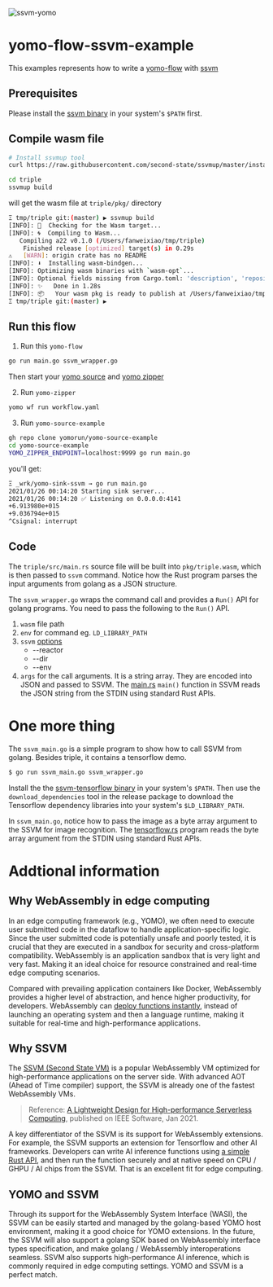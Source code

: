 ![ssvm-yomo](https://raw.githubusercontent.com/yomorun/yomo-flow-ssvm-example/main/yomo-ssvm-2.png)

# yomo-flow-ssvm-example

This examples represents how to write a [yomo-flow](https://yomo.run/flow) with [ssvm](https://www.secondstate.io/ssvm)

## Prerequisites

Please install the [ssvm binary](https://github.com/second-state/SSVM/releases/tag/0.7.3) in your system's `$PATH` first.

## Compile wasm file

```bash
# Install ssvmup tool
curl https://raw.githubusercontent.com/second-state/ssvmup/master/installer/init.sh -sSf | sh

cd triple
ssvmup build
```

will get the wasm file at `triple/pkg/` directory

```bash
Ξ tmp/triple git:(master) ▶ ssvmup build
[INFO]: 🎯  Checking for the Wasm target...
[INFO]: 🌀  Compiling to Wasm...
   Compiling a22 v0.1.0 (/Users/fanweixiao/tmp/triple)
    Finished release [optimized] target(s) in 0.29s
⚠️   [WARN]: origin crate has no README
[INFO]: ⬇️  Installing wasm-bindgen...
[INFO]: Optimizing wasm binaries with `wasm-opt`...
[INFO]: Optional fields missing from Cargo.toml: 'description', 'repository', and 'license'. These are not necessary, but recommended
[INFO]: ✨   Done in 1.28s
[INFO]: 📦   Your wasm pkg is ready to publish at /Users/fanweixiao/tmp/triple/pkg.
Ξ tmp/triple git:(master) ▶
```

## Run this flow

1. Run this `yomo-flow`

```bash
go run main.go ssvm_wrapper.go
```

Then start your [yomo source](https://yomo.run/source) and [yomo zipper](https://yomo.run/zipper)

2. Run `yomo-zipper`

```bash
yomo wf run workflow.yaml
```

3. Run `yomo-source-example`

```bash
gh repo clone yomorun/yomo-source-example
cd yomo-source-example
YOMO_ZIPPER_ENDPOINT=localhost:9999 go run main.go
```

you'll get: 

```bash
Ξ _wrk/yomo-sink-ssvm → go run main.go
2021/01/26 00:14:20 Starting sink server...
2021/01/26 00:14:20 ✅ Listening on 0.0.0.0:4141
+6.913980e+015
+9.036794e+015
^Csignal: interrupt
```

## Code

The `triple/src/main.rs` source file will be built into `pkg/triple.wasm`, which is then passed to `ssvm` command. Notice how the Rust program parses the input arguments from golang as a JSON structure.

The `ssvm_wrapper.go` wraps the command call and provides a `Run()` API for golang programs. You need to pass the following to the `Run()` API.

1. `wasm` file path
2. `env` for command eg. `LD_LIBRARY_PATH`
3. `ssvm` [options](https://github.com/second-state/ssvm#run-ssvm-ssvm-with-general-wasm-runtime)
   * --reactor
   * --dir
   * --env
4. `args` for the call arguments. It is a string array. They are encoded into JSON and passed to SSVM. The [main.rs](https://github.com/second-state/yomo-flow-ssvm-example/blob/ssvm/triple/src/main.rs) `main()` function in SSVM reads the JSON string from the STDIN using standard Rust APIs.


# One more thing

The `ssvm_main.go` is a simple program to show how to call SSVM from golang. Besides triple, it contains a tensorflow demo.

```bash
$ go run ssvm_main.go ssvm_wrapper.go
```

Install the the [ssvm-tensorflow binary](https://github.com/second-state/ssvm-tensorflow/releases/tag/0.7.2) in your system's `$PATH`. Then use the `download_dependencies` tool in the release package to download the Tensorflow dependency libraries into your system's `$LD_LIBRARY_PATH`.

In `ssvm_main.go`, notice how to pass the image as a byte array argument to the SSVM for image recognition. The [tensorflow.rs](https://github.com/second-state/yomo-flow-ssvm-example/blob/ssvm/triple/src/tensorflow.rs) program reads the byte array argument from the STDIN using standard Rust APIs.

# Addtional information

## Why WebAssembly in edge computing
In an edge computing framework (e.g., YOMO), we often need to execute user submitted code in the dataflow to handle application-specific logic. Since the user submitted code is potentially unsafe and poorly tested, it is crucial that they are executed in a sandbox for security and cross-platform compatibility. WebAssembly is an application sandbox that is very light and very fast. Making it an ideal choice for resource constrained and real-time edge computing scenarios.

Compared with prevailing application containers like Docker, WebAssembly provides a higher level of abstraction, and hence higher productivity, for developers. WebAssembly can [deploy functions instantly](https://www.secondstate.io/articles/getting-started-with-rust-function/), instead of launching an operating system and then a language runtime, making it suitable for real-time and high-performance applications.

## Why SSVM

The [SSVM (Second State VM)](https://github.com/second-state/SSVM) is a popular WebAssembly VM optimized for high-performance applications on the server side. With advanced AOT (Ahead of Time compiler) support, the SSVM is already one of the fastest WebAssembly VMs.

> Reference: [A Lightweight Design for High-performance Serverless Computing](https://arxiv.org/abs/2010.07115), published on IEEE Software, Jan 2021.

A key differentiator of the SSVM is its support for WebAssembly extensions. For example, the SSVM  supports an extension for Tensorflow and other AI frameworks. Developers can write AI inference functions using [a simple Rust API](https://crates.io/crates/ssvm_tensorflow_interface), and then run the function securely and at native speed on CPU / GHPU / AI chips from the SSVM. That is an excellent fit for edge computing.

## YOMO and SSVM

Through its support for the WebAssembly System Interface (WASI), the SSVM can be easily started and managed by the golang-based YOMO host environment, making it a good choice for YOMO extensions. In the future, the SSVM will also support a golang SDK based on WebAssembly interface types specification, and make golang / WebAssembly interoperations seamless. SSVM also supports high-performance AI inference, which is commonly required in edge computing settings. YOMO and SSVM is a perfect match.
